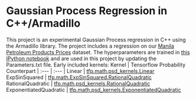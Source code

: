 # Gaussian Process Regression in C++/Armadillo
This project is an experimental Gaussian Process regression in C++ using the Armadillo library. The project includes a regression on our [Manila Petroleum Products Prices](https://www.kaggle.com/datasets/kiocorpuz/manila-petroleum-prices?select=Manila+Petroleum+Price+Dataset.csv ) dataset. The hyperparameters are trained in [this IPython notebook](https://www.kaggle.com/code/kiocorpuz/gaussian-process-regression-for-mpppd) and are used in this project by updating the Parameters.txt file.
Early included kernels:
Kernel | Tensorflow Probability Counterpart
| :--- | :--- |
Linear  | [tfp.math.psd_kernels.Linear](https://www.tensorflow.org/probability/api_docs/python/tfp/math/psd_kernels/Linear)
ExpSinSquared  | [tfp.math.ExpSinSquared.RationalQuadratic](https://www.tensorflow.org/probability/api_docs/python/tfp/math/psd_kernels/ExpSinSquared)
RationalQuadratic  | [tfp.math.psd_kernels.RationalQuadratic](https://www.tensorflow.org/probability/api_docs/python/tfp/math/psd_kernels/RationalQuadratic)
ExponentiatedQuadratic  | [tfp.math.psd_kernels.ExponentiatedQuadratic](https://www.tensorflow.org/probability/api_docs/python/tfp/math/psd_kernels/ExponentiatedQuadratic)
